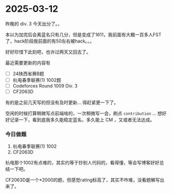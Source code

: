 # 2025-03-12

昨晚的 div. 3 今天出分了。。

本以为加完后会离蓝名只有几分，但是变成了1611，我前面有大概一百多人FST了，hack阶段我前面的有50左右被hack。。。

好好珍惜下此刻吧，也许过两天又回去了。

最近需要更新的内容有

- [ ] 24陕西省赛B题
- [ ] 杭电春季联赛(1) 1002题
- [ ] Codeforces Round 1009 Div. 3
- [ ] CF2063D

有的是之前几天写的但没有及时更新... 得赶紧更一下了。

空闲的时候打算稍微写点前端啥的，一次稍微写一会，刷点 `contribution` ... 想好好记录一下，看到底我多久能稳定蓝名，多久能上 CM ，又或者无法达成。

### 今日做题

1. 杭电春季联赛(1) 1002
2. CF2063D

杭电那个1002有点难的，其实约等于抄别人代码的，看得懂，等会写博客好好总结一下吧。 

CF2063D是一个*2000的题，但感觉rating标高了，其实不咋难，没看题解写出来了。